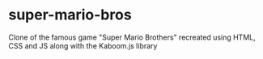 # super-mario-bros
Clone of the famous game "Super Mario Brothers" recreated using HTML, CSS and JS along with the Kaboom.js library
